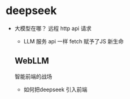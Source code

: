 # deepseek
- 大模型在哪？
  远程
  http api 请求
  - LLM 服务
  api 一样
  fetch 赋予了JS 新生命

  
  ## WebLLM
  智能前端的战场
  - 如何把deepseek 引入前端